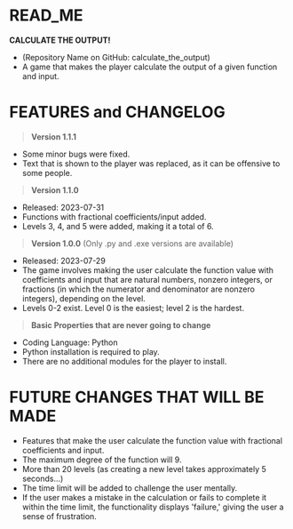 # READ_ME

**CALCULATE THE OUTPUT!**
* (Repository Name on GitHub: calculate_the_output)
* A game that makes the player calculate the output of a given function and input.


# FEATURES and CHANGELOG

> **Version 1.1.1**
* Some minor bugs were fixed.
* Text that is shown to the player was replaced, as it can be offensive to some people.

> **Version 1.1.0**
* Released: 2023-07-31
* Functions with fractional coefficients/input added.
* Levels 3, 4, and 5 were added, making it a total of 6.

> **Version 1.0.0**
(Only .py and .exe versions are available)

* Released: 2023-07-29
* The game involves making the user calculate the function value with coefficients and input that are natural numbers, nonzero integers, or fractions (in which the numerator and denominator are nonzero integers), depending on the level.
* Levels 0-2 exist. Level 0 is the easiest; level 2 is the hardest.

> **Basic Properties that are never going to change**
* Coding Language: Python
* Python installation is required to play.
* There are no additional modules for the player to install.

# FUTURE CHANGES THAT WILL BE MADE
* Features that make the user calculate the function value with fractional coefficients and input.
* The maximum degree of the function will 9.
* More than 20 levels (as creating a new level takes approximately 5 seconds...)
* The time limit will be added to challenge the user mentally.
* If the user makes a mistake in the calculation or fails to complete it within the time limit, the functionality displays 'failure,' giving the user a sense of frustration.
